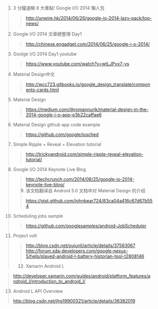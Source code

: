 <ol>
<blockquote><li>3 分鐘速睇 8 大重點! Google I/O 2014 懶人包</li>
<blockquote><a href='http://unwire.hk/2014/06/26/google-io-2014-lazy-pack/top-news/'>http://unwire.hk/2014/06/26/google-io-2014-lazy-pack/top-news/</a>
</blockquote><li>Google I/O 2014 文章總整理 Day1</li>
<blockquote><a href='http://chinese.engadget.com/2014/06/25/google-i-o-2014/'>http://chinese.engadget.com/2014/06/25/google-i-o-2014/</a>
</blockquote><li>Goolge I/O 2014 Day1 youtube</li>
<blockquote><a href='https://www.youtube.com/watch?v=wtLJPvx7-ys'>https://www.youtube.com/watch?v=wtLJPvx7-ys</a>
</blockquote><li>Material Design中文</li>
<blockquote><a href='http://wcc723.gitbooks.io/google_design_translate/components-cards.html'>http://wcc723.gitbooks.io/google_design_translate/components-cards.html</a>
</blockquote><li>Material Design</li>
<blockquote><a href='https://medium.com/@romannurik/material-design-in-the-2014-google-i-o-app-e3b22caffae6'>https://medium.com/@romannurik/material-design-in-the-2014-google-i-o-app-e3b22caffae6</a>
</blockquote><li>Material Design github app code example</li>
<blockquote><a href='https://github.com/google/iosched'>https://github.com/google/iosched</a>
</blockquote><li>Simple Ripple + Reveal + Elevation tutorial</li>
<blockquote><a href='http://trickyandroid.com/simple-ripple-reveal-elevation-tutorial/'>http://trickyandroid.com/simple-ripple-reveal-elevation-tutorial/</a>
</blockquote><li>Google I/O 2014 Keynote Live Blog</li>
<blockquote><a href='http://techcrunch.com/2014/06/25/google-io-2014-keynote-live-blog/'>http://techcrunch.com/2014/06/25/google-io-2014-keynote-live-blog/</a><br />
<li>该文档翻译自 Android 5.0 文档中对 Material Design 的介绍</li>
<p><a href='https://gist.github.com/johnbear724/83ca04a416c67d67b554'>https://gist.github.com/johnbear724/83ca04a416c67d67b554</a></p>
</blockquote><li>Scheduling jobs sample</li>
<blockquote><p><a href='https://github.com/googlesamples/android-JobScheduler'>https://github.com/googlesamples/android-JobScheduler</a></p>
</blockquote><li>Project volt</li>
<blockquote><p><a href='http://blog.csdn.net/oujunli/article/details/37563067'>http://blog.csdn.net/oujunli/article/details/37563067</a><br />
<a href='http://forum.xda-developers.com/google-nexus-5/help/played-android-l-battery-historian-tool-t2808146'>http://forum.xda-developers.com/google-nexus-5/help/played-android-l-battery-historian-tool-t2808146</a></p>
<li>Xamarin Android L</li>
</blockquote></blockquote><blockquote><p><a href='http://developer.xamarin.com/guides/android/platform_features/android_l/introduction_to_android_l/'>http://developer.xamarin.com/guides/android/platform_features/android_l/introduction_to_android_l/</a></p>
<li> Android L API Overview</li>
<p><a href='http://blog.csdn.net/jhg19900321/article/details/36382019'>http://blog.csdn.net/jhg19900321/article/details/36382019</a></p>
</ol>
